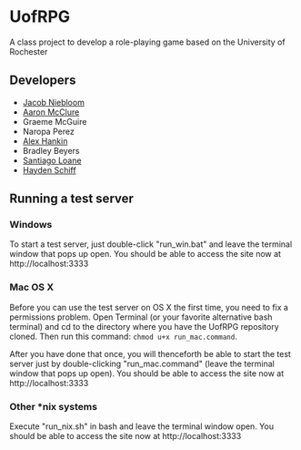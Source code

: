 # UofRPG

A class project to develop a role-playing game based on the University of Rochester

## Developers

* [Jacob Niebloom](//github.com/niebloomj)
* [Aaron McClure](//github.com/AaronMcClure)
* Graeme McGuire
* Naropa Perez
* [Alex Hankin](//github.com/AlexHankin)
* Bradley Beyers
* [Santiago Loane](//github.com/LoaneShark)
* [Hayden Schiff](//github.com/oxguy3)


## Running a test server

### Windows

To start a test server, just double-click "run_win.bat" and leave the terminal window that pops up open. You should be able to access the site now at http://localhost:3333

### Mac OS X
Before you can use the test server on OS X the first time, you need to fix a permissions problem. Open Terminal (or your favorite alternative bash terminal) and cd to the directory where you have the UofRPG repository cloned. Then run this command: `chmod u+x run_mac.command`.

After you have done that once, you will thenceforth be able to start the test server just by double-clicking "run_mac.command" (leave the terminal window that pops up open). You should be able to access the site now at http://localhost:3333

### Other *nix systems
Execute "run_nix.sh" in bash and leave the terminal window open. You should be able to access the site now at http://localhost:3333